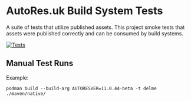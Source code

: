 # AutoRes.uk Build System Tests

A suite of tests that utilize published assets.
This project smoke tests that assets were published correctly and can be consumed by build systems.

[![Tests](https://github.com/autores-uk/autores-integration/actions/workflows/tests.yaml/badge.svg)](https://github.com/autores-uk/autores-integration/actions/workflows/tests.yaml)

## Manual Test Runs

Example:

```shell
podman build --build-arg AUTORESVER=11.0.44-beta -t delme ./maven/native/
```

